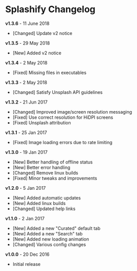 # Splashify Changelog

**v1.3.6** - 11 June 2018
* [Changed] Update v2 notice

**v1.3.5** - 29 May 2018
* [New] Added v2 notice

**v1.3.4** - 2 May 2018
* [Fixed] Missing files in executables

**v1.3.3** - 2 May 2018
* [Changed] Satisfy Unsplash API guidelines

**v1.3.2** - 21 Jun 2017
* [Changed] Improved image/screen resolution messaging
* [Fixed] Use correct resolution for HiDPI screens
* [Fixed] Unsplash attribution

**v1.3.1** - 25 Jan 2017
* [Fixed] Image loading errors due to rate limiting

**v1.3.0** - 19 Jan 2017
* [New] Better handling of offline status
* [New] Better error handling
* [Changed] Remove linux builds
* [Fixed] Minor tweaks and improvements

**v1.2.0** - 5 Jan 2017
* [New] Added automatic updates
* [New] Added linux builds
* [Changed] Updated help links

**v1.1.0** - 2 Jan 2017
* [New] Added a new "Curated" default tab
* [New] Added a new "Search" tab
* [New] Added new loading animation
* [Changed] Various config changes

**v1.0.0** - 20 Dec 2016
* Initial release
